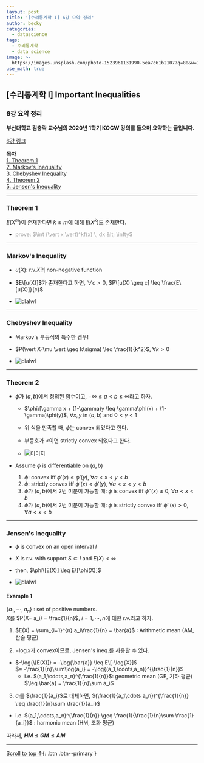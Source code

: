 ```yaml
---
layout: post
title: '[수리통계학 I] 6강 요약 정리'
author: becky
categories:
  - datascience
tags:
  - 수리통계학
  - data science
image: >-
  https://images.unsplash.com/photo-1523961131990-5ea7c61b2107?q=80&w=1974&auto=format&fit=crop&ixlib=rb-4.0.3&ixid=M3wxMjA3fDB8MHxwaG90by1wYWdlfHx8fGVufDB8fHx8fA%3D%3D
use_math: true
---
```


## [수리통계학 I] Important Inequalities  
### 6강 요약 정리  

**부산대학교 김충락 교수님의 2020년 1학기 KOCW 강의를 들으며 요약하는 글입니다.**  

[6강 링크](http://www.kocw.net/home/enrolment/enrolmentView.do?cid=7c789810ade43386&lid=82ee00e4daaee27b)  


**목차**  
[1. Theorem 1](#theorem-1)  
[2. Markov's Inequality](#markovs-inequality)  
[3. Chebyshev Inequality](#chebyshev-inequality)  
[4. Theorem 2](#theorem-2)  
[5. Jensen's Inequality](#jensens-inequality)  

---  

### Theorem 1  

$E(X^m)$이 존재한다면 $k \leq m$에 대해 $E(X^k)$도 존재한다.  
  * <span style='color:#A2A2A2'> prove: $\int (\vert x \vert)^kf(x) \, dx &lt; \infty$ </span>  
  

---  

### Markov's Inequality  

* $u(X)$: r.v.$X$의 non-negative function  
* $E\[u(X)]$가 존재한다고 하면, $\forall c > 0$,  $P\[u(X) \geq c] \leq \frac{E\[u(X)]}{c}$  

* ![dlalwl](https://i.imgur.com/FSoWJBs.jpeg)  


---  

### Chebyshev Inequality  

* Markov's 부등식의 특수한 경우!  

* $P(\vert X-\mu \vert \geq k\sigma) \leq \frac{1}{k^2}$,  $\forall k>0$  
* ![dlalwl](https://i.imgur.com/E1Utj2x.jpeg)  

---  

### Theorem 2  

* $\phi$가 $(a, b)$에서 정의된 함수이고, $-\infty \leq a < b \leq \infty$라고 하자.  
  + $\phi\[\gamma x + (1-\gamma)y \leq \gamma\phi(x) + (1-\gamma)\phi(y)$,  $\forall x, y$  in $(a,b)$  and  $0<\gamma<1$  
  + 위 식을 만족할 때, $\phi$는 convex 되었다고 한다.  
  + 부등호가 $<$이면 strictly convex 되었다고 한다.  
  
  + ![이미지](https://i.imgur.com/oBH4xiZ.jpeg)  
  
  
* Assume $\phi$ is differentiable on $(a,b)$  
  1. $\phi$: convex iff $\phi'(x) \leq \phi'(y)$,  $\forall a<x<y<b$  
  2. $\phi$: strictly convex iff $\phi'(x) < \phi'(y)$,  $\forall a<x<y<b$  
  3. $\phi$가 $(a,b)$에서 2번 미분이 가능할 때: $\phi$ is convex iff $\phi''(x) \geq 0$,  $\forall a<x<b$  
  4. $\phi$가 $(a,b)$에서 2번 미분이 가능할 때: $\phi$ is strictly convex iff $\phi''(x) > 0$,  $\forall a<x<b$  
  
  
---  

### Jensen's Inequality  

* $\phi$ is convex on an open interval $I$  
* $X$ is r.v. with support $S \subset I$ and $E(X) < \infty$  
* then, $\phi\[E(X)] \leq E\[\phi(X)]$  

* ![dlalwl](https://i.imgur.com/dCqRehN.jpeg)  


#### Example 1  

$\lbrace a_1, \cdots, a_n\rbrace$ : set of positive numbers.  
$X$를 $P(X= a_i) = \frac{1}{n}$,  $i=1,\cdots,n$에 대한 r.v.라고 하자.  

1. $E(X) = \sum_{i=1}^{n} a_i\frac{1}{n} = \bar{a}$ : Arithmetic mean (AM, 산술 평균)  

2. $-\log{x}$가 convex이므로, Jensen's ineq.를 사용할 수 있다.  
  + $-\log{\[E(X)]} = -\log{\bar{a}} \leq E\[-\log{X}]$  
  $= -\frac{1}{n}\sum\log{a_i} = -\log{(a_1,\cdots,a_n)}^{\frac{1}{n}}$  
    * i.e. $(a_1,\cdots,a_n)^{\frac{1}{n}}$: geometric mean (GE, 기하 평균) $\leq \bar{a} = \frac{1}{n}\sum a_i$  

3. $a_i$를 $\frac{1}{a_i}$로 대체하면, $(\frac{1}{a_1\cdots a_n})^{\frac{1}{n}} \leq \frac{1}{n}\sum \frac{1}{a_i}$  
  * i.e. $(a_1,\cdots,a_n)^{\frac{1}{n}} \geq \frac{1}{\frac{1}{n}\sum \frac{1}{a_i}}$ : harmonic mean (HM, 조화 평균)  
  
따라서, **$HM \leq GM \leq AM$**  


---  




[Scroll to top ↑](#){: .btn .btn--primary }
